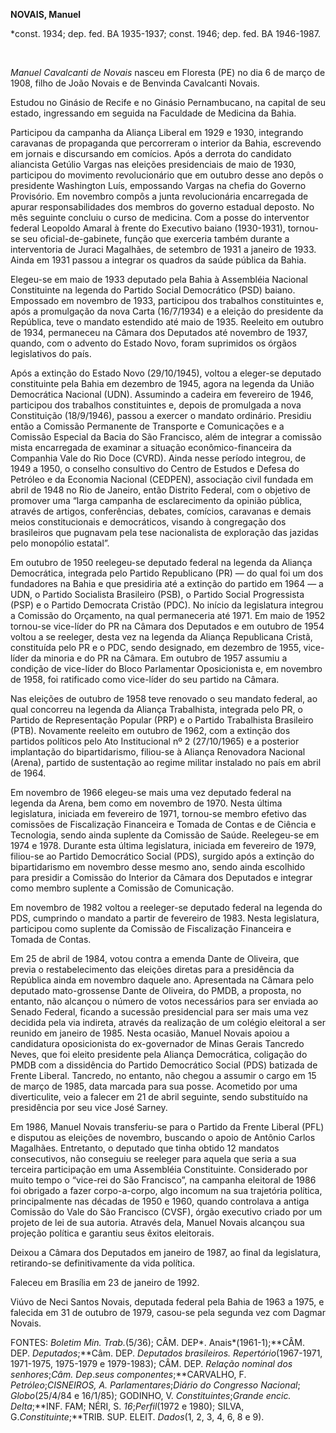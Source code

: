**NOVAIS, Manuel**

\*const. 1934; dep. fed. BA 1935-1937; const. 1946; dep. fed. BA
1946-1987.

 

*Manuel Cavalcanti de Novais* nasceu em Floresta (PE) no dia 6 de março
de 1908, filho de João Novais e de Benvinda Cavalcanti Novais.

Estudou no Ginásio de Recife e no Ginásio Pernambucano, na capital de
seu estado, ingressando em seguida na Faculdade de Medicina da Bahia.

Participou da campanha da Aliança Liberal em 1929 e 1930, integrando
caravanas de propaganda que percorreram o interior da Bahia, escrevendo
em jornais e discursando em comícios. Após a derrota do candidato
aliancista Getúlio Vargas nas eleições presidenciais de maio de 1930,
participou do movimento revolucionário que em outubro desse ano depôs o
presidente Washington Luís, empossando Vargas na chefia do Governo
Provisório. Em novembro compôs a junta revolucionária encarregada de
apurar responsabilidades dos membros do governo estadual deposto. No mês
seguinte concluiu o curso de medicina. Com a posse do interventor
federal Leopoldo Amaral à frente do Executivo baiano (1930-1931),
tornou-se seu oficial-de-gabinete, função que exerceria também durante a
interventoria de Juraci Magalhães, de setembro de 1931 a janeiro de
1933. Ainda em 1931 passou a integrar os quadros da saúde pública da
Bahia.

Elegeu-se em maio de 1933 deputado pela Bahia à Assembléia Nacional
Constituinte na legenda do Partido Social Democrático (PSD) baiano.
Empossado em novembro de 1933, participou dos trabalhos constituintes e,
após a promulgação da nova Carta (16/7/1934) e a eleição do presidente
da República, teve o mandato estendido até maio de 1935. Reeleito em
outubro de 1934, permaneceu na Câmara dos Deputados até novembro de
1937, quando, com o advento do Estado Novo, foram suprimidos os órgãos
legislativos do país.

Após a extinção do Estado Novo (29/10/1945), voltou a eleger-se deputado
constituinte pela Bahia em dezembro de 1945, agora na legenda da União
Democrática Nacional (UDN). Assumindo a cadeira em fevereiro de 1946,
participou dos trabalhos constituintes e, depois de promulgada a nova
Constituição (18/9/1946), passou a exercer o mandato ordinário. Presidiu
então a Comissão Permanente de Transporte e Comunicações e a Comissão
Especial da Bacia do São Francisco, além de integrar a comissão mista
encarregada de examinar a situação econômico-financeira da Companhia
Vale do Rio Doce (CVRD). Ainda nesse período integrou, de 1949 a 1950, o
conselho consultivo do Centro de Estudos e Defesa do Petróleo e da
Economia Nacional (CEDPEN), associação civil fundada em abril de 1948 no
Rio de Janeiro, então Distrito Federal, com o objetivo de promover uma
“larga campanha de esclarecimento da opinião pública, através de
artigos, conferências, debates, comícios, caravanas e demais meios
constitucionais e democráticos, visando à congregação dos brasileiros
que pugnavam pela tese nacionalista de exploração das jazidas pelo
monopólio estatal”.

Em outubro de 1950 reelegeu-se deputado federal na legenda da Aliança
Democrática, integrada pelo Partido Republicano (PR) — do qual foi um
dos fundadores na Bahia e que presidiria até a extinção do partido em
1964 — a UDN, o Partido Socialista Brasileiro (PSB), o Partido Social
Progressista (PSP) e o Partido Democrata Cristão (PDC). No início da
legislatura integrou a Comissão do Orçamento, na qual permaneceria até
1971. Em maio de 1952 tornou-se vice-líder do PR na Câmara dos Deputados
e em outubro de 1954 voltou a se reeleger, desta vez na legenda da
Aliança Republicana Cristã, constituída pelo PR e o PDC, sendo
designado, em dezembro de 1955, vice-líder da minoria e do PR na Câmara.
Em outubro de 1957 assumiu a condição de vice-líder do Bloco Parlamentar
Oposicionista e, em novembro de 1958, foi ratificado como vice-líder do
seu partido na Câmara.

Nas eleições de outubro de 1958 teve renovado o seu mandato federal, ao
qual concorreu na legenda da Aliança Trabalhista, integrada pelo PR, o
Partido de Representação Popular (PRP) e o Partido Trabalhista
Brasileiro (PTB). Novamente reeleito em outubro de 1962, com a extinção
dos partidos políticos pelo Ato Institucional nº 2 (27/10/1965) e a
posterior implantação do bipartidarismo, filiou-se à Aliança Renovadora
Nacional (Arena), partido de sustentação ao regime militar instalado no
país em abril de 1964.

Em novembro de 1966 elegeu-se mais uma vez deputado federal na legenda
da Arena, bem como em novembro de 1970. Nesta última legislatura,
iniciada em fevereiro de 1971, tornou-se membro efetivo das comissões de
Fiscalização Financeira e Tomada de Contas e de Ciência e Tecnologia,
sendo ainda suplente da Comissão de Saúde. Reelegeu-se em 1974 e 1978.
Durante esta última legislatura, iniciada em fevereiro de 1979,
filiou-se ao Partido Democrático Social (PDS), surgido após a extinção
do bipartidarismo em novembro desse mesmo ano, sendo ainda escolhido
para presidir a Comissão do Interior da Câmara dos Deputados e integrar
como membro suplente a Comissão de Comunicação.

Em novembro de 1982 voltou a reeleger-se deputado federal na legenda do
PDS, cumprindo o mandato a partir de fevereiro de 1983. Nesta
legislatura, participou como suplente da Comissão de Fiscalização
Financeira e Tomada de Contas.

Em 25 de abril de 1984, votou contra a emenda Dante de Oliveira, que
previa o restabelecimento das eleições diretas para a presidência da
República ainda em novembro daquele ano. Apresentada na Câmara pelo
deputado mato-grossense Dante de Oliveira, do PMDB, a proposta, no
entanto, não alcançou o número de votos necessários para ser enviada ao
Senado Federal, ficando a sucessão presidencial para ser mais uma vez
decidida pela via indireta, através da realização de um colégio
eleitoral a ser reunido em janeiro de 1985. Nesta ocasião, Manuel Novais
apoiou a candidatura oposicionista do ex-governador de Minas Gerais
Tancredo Neves, que foi eleito presidente pela Aliança Democrática,
coligação do PMDB com a dissidência do Partido Democrático Social (PDS)
batizada de Frente Liberal. Tancredo, no entanto, não chegou a assumir o
cargo em 15 de março de 1985, data marcada para sua posse. Acometido por
uma diverticulite, veio a falecer em 21 de abril seguinte, sendo
substituído na presidência por seu vice José Sarney.

Em 1986, Manuel Novais transferiu-se para o Partido da Frente Liberal
(PFL) e disputou as eleições de novembro, buscando o apoio de Antônio
Carlos Magalhães. Entretanto, o deputado que tinha obtido 12 mandatos
consecutivos, não conseguiu se reeleger para aquela que seria a sua
terceira participação em uma Assembléia Constituinte. Considerado por
muito tempo o “vice-rei do São Francisco”, na campanha eleitoral de 1986
foi obrigado a fazer corpo-a-corpo, algo incomum na sua trajetória
política, principalmente nas décadas de 1950 e 1960, quando controlava a
antiga Comissão do Vale do São Francisco (CVSF), órgão executivo criado
por um projeto de lei de sua autoria. Através dela, Manuel Novais
alcançou sua projeção política e garantiu seus êxitos eleitorais.

Deixou a Câmara dos Deputados em janeiro de 1987, ao final da
legislatura, retirando-se definitivamente da vida política.

Faleceu em Brasília em 23 de janeiro de 1992.

Viúvo de Neci Santos Novais, deputada federal pela Bahia de 1963 a 1975,
e falecida em 31 de outubro de 1979, casou-se pela segunda vez com
Dagmar Novais.

FONTES: *Boletim Min. Trab.*(5/36); CÂM. DEP*. Anais*(1961-1);**CÂM.
DEP. *Deputados*;**Câm. DEP. *Deputados brasileiros.
Repertório*(1967-1971, 1971-1975, 1975-1979 e 1979-1983); CÂM. DEP.
*Relação nominal dos senhores*;*Câm. Dep*.*seus componentes*;**CARVALHO,
F. *Petróleo*;**CISNEIROS, A*. Parlamentares*;*Diário do Congresso
Nacional*; *Globo*(25/4/84 e 16/1/85); GODINHO, V.
*Constituintes*;*Grande encic. Delta*;**INF. FAM; NÉRI, S.
*16*;*Perfil*(1972 e 1980); SILVA, G.*Constituinte*;**TRIB. SUP. ELEIT.
*Dados*(1, 2, 3, 4, 6, 8 e 9).

 

 
